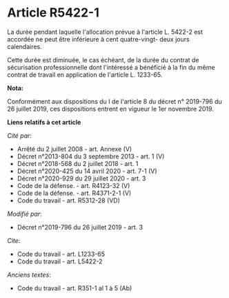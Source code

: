 # Article R5422-1

La durée pendant laquelle l'allocation prévue à l'article L. 5422-2 est accordée ne peut être inférieure à cent quatre-vingt-
deux jours calendaires.

Cette durée est diminuée, le cas échéant, de la durée du contrat de sécurisation professionnelle dont l'intéressé a bénéficié
à la fin du même contrat de travail en application de l'article L. 1233-65.

**Nota:**

Conformément aux dispositions du I de l'article 8 du décret n° 2019-796 du 26 juillet 2019, ces dispositions entrent en
vigueur le 1er novembre 2019.

**Liens relatifs à cet article**

_Cité par_:

  - Arrêté du 2 juillet 2008 - art. Annexe (V)
  - Décret n°2013-804 du 3 septembre 2013 - art. 1 (V)
  - Décret n°2018-568 du 2 juillet 2018 - art. 1
  - Décret n°2020-425 du 14 avril 2020 - art. 7-1 (V)
  - Décret n°2020-929 du 29 juillet 2020 - art. 3
  - Code de la défense. - art. R4123-32 (V)
  - Code de la défense. - art. R4371-2-1 (V)
  - Code du travail - art. R5312-28 (VD)

_Modifié par_:

  - Décret n°2019-796 du 26 juillet 2019 - art. 3

_Cite_:

  - Code du travail - art. L1233-65
  - Code du travail - art. L5422-2

_Anciens textes_:

  - Code du travail - art. R351-1 al 1 à 5 (Ab)
